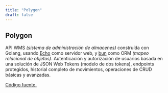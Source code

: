 ```yaml
---
title: "Polygon"
draft: false
---
```



## Polygon
API WMS *(sistema de administración de almacenes)* construída con Golang, usando [Echo](https://echo.labstack.com/) como servidor web, y [bun](https://bun.uptrace.dev/) como ORM *(mapeo relacional de objetos)*. Autenticación y autorización de usuarios basada en una solución de JSON Web Tokens (modelo de dos tokens), endpoints protegidos, historial completo de movimientos, operaciones de CRUD básicas y avanzadas.

[Código fuente.](https://github.com/mlc-d/polygon)